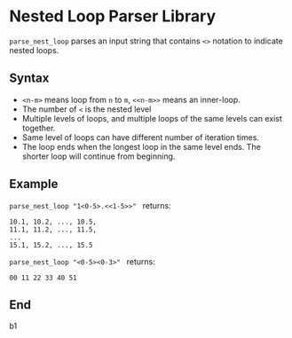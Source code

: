 Nested Loop Parser Library
==========================

`parse_nest_loop` parses an input string that contains `<>` notation to indicate
nested loops. 

Syntax
------
- `<n-m>` means loop from `n` to `m`, `<<n-m>>` means an inner-loop.
- The number of `<` is the nested level
- Multiple levels of loops, and multiple loops of the same levels
can exist together. 
- Same level of loops can have different number of
iteration times. 
- The loop ends when the longest loop in the same
level ends. The shorter loop will continue from beginning.

Example
-------
`parse_nest_loop "1<0-5>.<<1-5>>" ` returns:

	10.1, 10.2, ..., 10.5,
	11.1, 11.2, ..., 11.5,
	...
	15.1, 15.2, ..., 15.5

`parse_nest_loop "<0-5><0-3>" ` returns:

	00 11 22 33 40 51

End
---

b1
